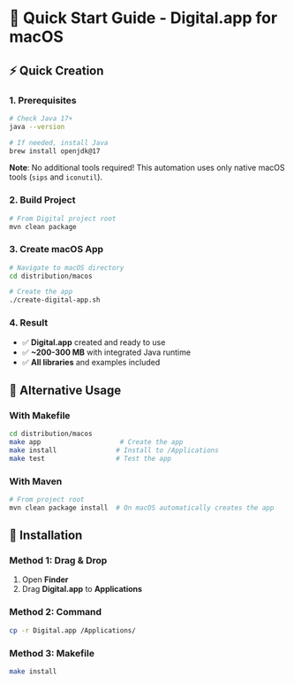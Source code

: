 # 🚀 Quick Start Guide - Digital.app for macOS

## ⚡ Quick Creation

### 1. Prerequisites
```bash
# Check Java 17+
java --version

# If needed, install Java
brew install openjdk@17
```

**Note**: No additional tools required! This automation uses only native macOS tools (`sips` and `iconutil`).

### 2. Build Project
```bash
# From Digital project root
mvn clean package
```

### 3. Create macOS App
```bash
# Navigate to macOS directory
cd distribution/macos

# Create the app
./create-digital-app.sh
```

### 4. Result
- ✅ **Digital.app** created and ready to use
- ✅ **~200-300 MB** with integrated Java runtime
- ✅ **All libraries** and examples included

## 🎯 Alternative Usage

### With Makefile
```bash
cd distribution/macos
make app                    # Create the app
make install               # Install to /Applications
make test                  # Test the app
```

### With Maven
```bash
# From project root
mvn clean package install  # On macOS automatically creates the app
```

## 📱 Installation

### Method 1: Drag & Drop
1. Open **Finder**
2. Drag **Digital.app** to **Applications**

### Method 2: Command
```bash
cp -r Digital.app /Applications/
```

### Method 3: Makefile
```bash
make install
```
